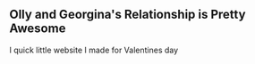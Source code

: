 ## Olly and Georgina's Relationship is Pretty Awesome

I quick little website I made for Valentines day